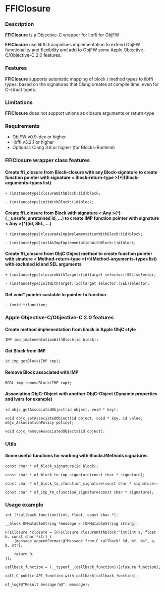 # FFIClosure

### Description
**FFIClosure** is a Objective-C wrapper for libffi for [ObjFW](https://github.com/Midar/objfw)

**FFIClosure** use libffi trampolines implementation to extend ObjFW functionality and flexibility and add to ObjFW some Apple Objective-C/Objective-C 2.0 features.

### Features
**FFIClosure** supports automatic mapping of block / method types to libffi types, based on the signatures that Clang creates at compile time, even for С-struct types.

### Limitations
**FFIClosure** does not support unions as closure arguments or return-type

### Requirements
- ObjFW v0.9-dev or higher
- libffi v3.2.1 or higher
- Optional: Clang 3.8 or higher (for Blocks-Runtime)

### FFIClosure wrapper class features
#### Create ffi_closure from Block-closure with any Block-signature to create function pointer with signature < Block-return-type >(*)(Block-arguments-types list)
```objc
+ (instancetype)closureWithBlock:(id)block;

- (instancetype)initWithBlock:(id)block;
```
#### Create ffi_closure from Block with signature < Any >(^)(__unsafe_unretained id, ...) to create IMP function pointer with signature < Any >(*)(id, SEL, ...)
```objc
+ (instancetype)closureAsImpImplementationWithBlock:(id)block;

- (instancetype)initAsImpImplementationWithBlock:(id)block;
```
#### Create ffi_closure from ObjC Object method to create function pointer with sinature < Method-return-type >(*)(Method-arguments-types list) with excluded id and SEL arguments
```objc
+ (instancetype)closureWithTarget:(id)target selector:(SEL)selector;

- (instancetype)initWithTarget:(id)target selector:(SEL)selector;
```
#### Get void* pointer castable to pointer to function
```objc
- (void *)function;
```

### Apple Objective-C/Objective-C 2.0 features
#### Create method implementation from block in Apple ObjC style
```objc
IMP imp_implementationWithBlock(id block);
```
#### Get Block from IMP
```objc
id imp_getBlock(IMP imp);
```
#### Remove Block associated with IMP
```objc
BOOL imp_removeBlock(IMP imp);
```
#### Association ObjC-Object with another ObjC-Object (Dynamic properties and ivars for example)
```objc
id objc_getAssociatedObject(id object, void * key);

void objc_setAssociatedObject(id object, void * key, id value, objc_AssociationPolicy policy);

void objc_removeAssociatedObjects(id object);
```

### Utils
#### Some useful functions for working with Blocks/Methods signatures
```objc
const char * of_block_signature(id block);

const char * of_block_to_imp_signature(const char * signature);

const char * of_block_to_cfunction_signature(const char * signature);

const char * of_imp_to_cfunction_signature(const char * signature);
```
### Usage example
```objc
int (*callback_function)(int, float, const char *);

__block OFMutableString *message = [OFMutableString string];

FFIClosure *closure = [FFIClosure closureWithBlock:^int(int a, float b, const char *str) {
	[message appendFormat:@"Message from C callback! %d, %f, %s", a, b, str];
    
    return 0;
}];

callback_function = (__typeof__(callback_function))[closure function];

call_C_public_API_function_with_callback(callback_function);

of_log(@"Result message:%@", message);

```
